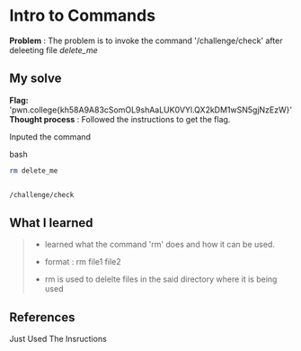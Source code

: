 


# Intro to Commands 

**Problem** : The problem is to invoke  the command '/challenge/check' after deleeting file *delete_me* 

## My solve

**Flag:** 'pwn.college{kh58A9A83cSomOL9shAaLUK0VYl.QX2kDM1wSN5gjNzEzW}'
**Thought process** :   Followed the instructions  to get the flag.

Inputed the command


bash
```bash
rm delete_me


/challenge/check

```


## What I learned
>* learned what the command 'rm' does and how it can be used.
> 
>
>* format : rm file1 file2
> 
> 
>* rm is used to delelte files in the said directory where it is being used 

## References
Just Used The Insructions
